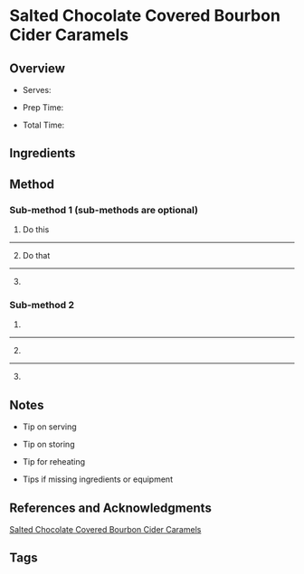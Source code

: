 # Salted Chocolate Covered Bourbon Cider Caramels

## Overview

- Serves:

- Prep Time:

- Total Time:

## Ingredients



## Method

### Sub-method 1 (sub-methods are optional)

1. Do this
---
2. Do that
---
3.

### Sub-method 2

1.
---
2.
---
3.

## Notes

- Tip on serving

- Tip on storing

- Tip for reheating

- Tips if missing ingredients or equipment

## References and Acknowledgments

[Salted Chocolate Covered Bourbon Cider Caramels](https://www.halfbakedharvest.com/salted-chocolate-covered-bourbon-cider-caramels/)

## Tags


